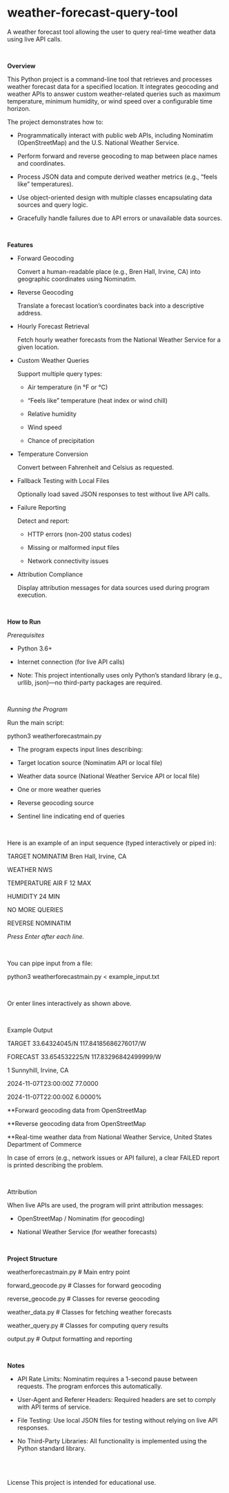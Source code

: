 # weather-forecast-query-tool
A weather forecast tool allowing the user to query real-time weather data using live API calls.

<br>

**Overview**

This Python project is a command-line tool that retrieves and processes weather forecast data for a specified location. It integrates geocoding and weather APIs to answer custom weather-related queries such as maximum temperature, minimum humidity, or wind speed over a configurable time horizon.

The project demonstrates how to:

- Programmatically interact with public web APIs, including Nominatim (OpenStreetMap) and the U.S. National Weather Service.

- Perform forward and reverse geocoding to map between place names and coordinates.

- Process JSON data and compute derived weather metrics (e.g., “feels like” temperatures).

- Use object-oriented design with multiple classes encapsulating data sources and query logic.

- Gracefully handle failures due to API errors or unavailable data sources.

  <br>

**Features**

- Forward Geocoding

    Convert a human-readable place (e.g., Bren Hall, Irvine, CA) into geographic coordinates using Nominatim.

- Reverse Geocoding

    Translate a forecast location’s coordinates back into a descriptive address.

- Hourly Forecast Retrieval

    Fetch hourly weather forecasts from the National Weather Service for a given location.

- Custom Weather Queries

    Support multiple query types:

    - Air temperature (in °F or °C)

    - “Feels like” temperature (heat index or wind chill)

    - Relative humidity

    - Wind speed

    - Chance of precipitation

- Temperature Conversion

    Convert between Fahrenheit and Celsius as requested.

- Fallback Testing with Local Files

    Optionally load saved JSON responses to test without live API calls.

- Failure Reporting

    Detect and report:
  
    - HTTP errors (non-200 status codes)

    - Missing or malformed input files

    - Network connectivity issues

- Attribution Compliance

    Display attribution messages for data sources used during program execution.

<br>

**How to Run**

_Prerequisites_
- Python 3.6+

- Internet connection (for live API calls)

- Note: This project intentionally uses only Python’s standard library (e.g., urllib, json)—no third-party packages are required.

<br>

_Running the Program_

Run the main script:

python3 weatherforecastmain.py

- The program expects input lines describing:

- Target location source (Nominatim API or local file)

- Weather data source (National Weather Service API or local file)

- One or more weather queries

- Reverse geocoding source

- Sentinel line indicating end of queries

<br>

Here is an example of an input sequence (typed interactively or piped in):

TARGET NOMINATIM Bren Hall, Irvine, CA

WEATHER NWS

TEMPERATURE AIR F 12 MAX

HUMIDITY 24 MIN

NO MORE QUERIES

REVERSE NOMINATIM

_Press Enter after each line._    

<br>

You can pipe input from a file:

python3 weatherforecastmain.py < example_input.txt    

<br>

Or enter lines interactively as shown above.    

<br>

Example Output

TARGET 33.64324045/N 117.84185686276017/W

FORECAST 33.654532225/N 117.83296842499999/W

1 Sunnyhill, Irvine, CA

2024-11-07T23:00:00Z 77.0000

2024-11-07T22:00:00Z 6.0000%

**Forward geocoding data from OpenStreetMap

**Reverse geocoding data from OpenStreetMap

**Real-time weather data from National Weather Service, United States Department of Commerce    



In case of errors (e.g., network issues or API failure), a clear FAILED report is printed describing the problem.    

<br>

Attribution

When live APIs are used, the program will print attribution messages:

- OpenStreetMap / Nominatim (for geocoding)

- National Weather Service (for weather forecasts)    

<br>

**Project Structure**

weatherforecastmain.py             # Main entry point

forward_geocode.py      # Classes for forward geocoding

reverse_geocode.py      # Classes for reverse geocoding

weather_data.py         # Classes for fetching weather forecasts

weather_query.py        # Classes for computing query results

output.py               # Output formatting and reporting    

<br>

**Notes**
- API Rate Limits: Nominatim requires a 1-second pause between requests. The program enforces this automatically.

- User-Agent and Referer Headers: Required headers are set to comply with API terms of service.

- File Testing: Use local JSON files for testing without relying on live API responses.

- No Third-Party Libraries: All functionality is implemented using the Python standard library.


<br>

<br>

License
This project is intended for educational use.
